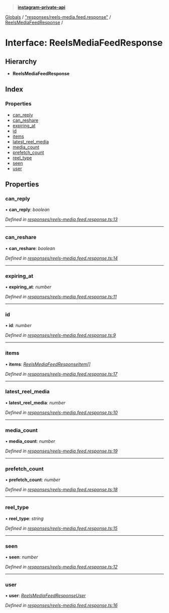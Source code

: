 > **[instagram-private-api](../README.md)**

[Globals](../README.md) / ["responses/reels-media.feed.response"](../modules/_responses_reels_media_feed_response_.md) / [ReelsMediaFeedResponse](_responses_reels_media_feed_response_.reelsmediafeedresponse.md) /

# Interface: ReelsMediaFeedResponse

## Hierarchy

* **ReelsMediaFeedResponse**

## Index

### Properties

* [can_reply](_responses_reels_media_feed_response_.reelsmediafeedresponse.md#can_reply)
* [can_reshare](_responses_reels_media_feed_response_.reelsmediafeedresponse.md#can_reshare)
* [expiring_at](_responses_reels_media_feed_response_.reelsmediafeedresponse.md#expiring_at)
* [id](_responses_reels_media_feed_response_.reelsmediafeedresponse.md#id)
* [items](_responses_reels_media_feed_response_.reelsmediafeedresponse.md#items)
* [latest_reel_media](_responses_reels_media_feed_response_.reelsmediafeedresponse.md#latest_reel_media)
* [media_count](_responses_reels_media_feed_response_.reelsmediafeedresponse.md#media_count)
* [prefetch_count](_responses_reels_media_feed_response_.reelsmediafeedresponse.md#prefetch_count)
* [reel_type](_responses_reels_media_feed_response_.reelsmediafeedresponse.md#reel_type)
* [seen](_responses_reels_media_feed_response_.reelsmediafeedresponse.md#seen)
* [user](_responses_reels_media_feed_response_.reelsmediafeedresponse.md#user)

## Properties

###  can_reply

• **can_reply**: *boolean*

*Defined in [responses/reels-media.feed.response.ts:13](https://github.com/dilame/instagram-private-api/blob/3e16058/src/responses/reels-media.feed.response.ts#L13)*

___

###  can_reshare

• **can_reshare**: *boolean*

*Defined in [responses/reels-media.feed.response.ts:14](https://github.com/dilame/instagram-private-api/blob/3e16058/src/responses/reels-media.feed.response.ts#L14)*

___

###  expiring_at

• **expiring_at**: *number*

*Defined in [responses/reels-media.feed.response.ts:11](https://github.com/dilame/instagram-private-api/blob/3e16058/src/responses/reels-media.feed.response.ts#L11)*

___

###  id

• **id**: *number*

*Defined in [responses/reels-media.feed.response.ts:9](https://github.com/dilame/instagram-private-api/blob/3e16058/src/responses/reels-media.feed.response.ts#L9)*

___

###  items

• **items**: *[ReelsMediaFeedResponseItem](_responses_reels_media_feed_response_.reelsmediafeedresponseitem.md)[]*

*Defined in [responses/reels-media.feed.response.ts:17](https://github.com/dilame/instagram-private-api/blob/3e16058/src/responses/reels-media.feed.response.ts#L17)*

___

###  latest_reel_media

• **latest_reel_media**: *number*

*Defined in [responses/reels-media.feed.response.ts:10](https://github.com/dilame/instagram-private-api/blob/3e16058/src/responses/reels-media.feed.response.ts#L10)*

___

###  media_count

• **media_count**: *number*

*Defined in [responses/reels-media.feed.response.ts:19](https://github.com/dilame/instagram-private-api/blob/3e16058/src/responses/reels-media.feed.response.ts#L19)*

___

###  prefetch_count

• **prefetch_count**: *number*

*Defined in [responses/reels-media.feed.response.ts:18](https://github.com/dilame/instagram-private-api/blob/3e16058/src/responses/reels-media.feed.response.ts#L18)*

___

###  reel_type

• **reel_type**: *string*

*Defined in [responses/reels-media.feed.response.ts:15](https://github.com/dilame/instagram-private-api/blob/3e16058/src/responses/reels-media.feed.response.ts#L15)*

___

###  seen

• **seen**: *number*

*Defined in [responses/reels-media.feed.response.ts:12](https://github.com/dilame/instagram-private-api/blob/3e16058/src/responses/reels-media.feed.response.ts#L12)*

___

###  user

• **user**: *[ReelsMediaFeedResponseUser](_responses_reels_media_feed_response_.reelsmediafeedresponseuser.md)*

*Defined in [responses/reels-media.feed.response.ts:16](https://github.com/dilame/instagram-private-api/blob/3e16058/src/responses/reels-media.feed.response.ts#L16)*